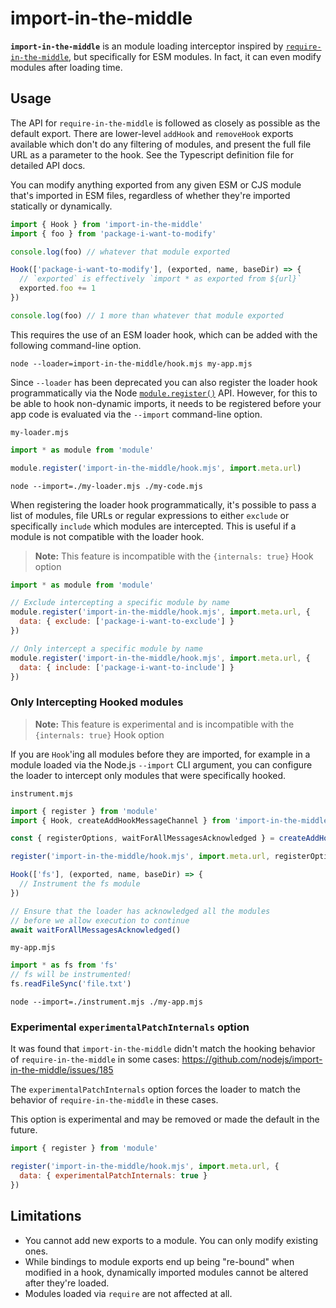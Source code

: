 # import-in-the-middle

**`import-in-the-middle`** is an module loading interceptor inspired by
[`require-in-the-middle`](https://npm.im/require-in-the-middle), but
specifically for ESM modules. In fact, it can even modify modules after loading
time.

## Usage

The API for
`require-in-the-middle` is followed as closely as possible as the default
export. There are lower-level `addHook` and `removeHook` exports available which
don't do any filtering of modules, and present the full file URL as a parameter
to the hook. See the Typescript definition file for detailed API docs.

You can modify anything exported from any given ESM or CJS module that's
imported in ESM files, regardless of whether they're imported statically or
dynamically.

```js
import { Hook } from 'import-in-the-middle'
import { foo } from 'package-i-want-to-modify'

console.log(foo) // whatever that module exported

Hook(['package-i-want-to-modify'], (exported, name, baseDir) => {
  // `exported` is effectively `import * as exported from ${url}`
  exported.foo += 1
})

console.log(foo) // 1 more than whatever that module exported
```

This requires the use of an ESM loader hook, which can be added with the following
command-line option.

```shell
node --loader=import-in-the-middle/hook.mjs my-app.mjs
```

Since `--loader` has been deprecated you can also register the loader hook programmatically via the Node
[`module.register()`](https://nodejs.org/api/module.html#moduleregisterspecifier-parenturl-options)
API. However, for this to be able to hook non-dynamic imports, it needs to be
registered before your app code is evaluated via the `--import` command-line option.

`my-loader.mjs`
```js
import * as module from 'module'

module.register('import-in-the-middle/hook.mjs', import.meta.url)
```
```shell
node --import=./my-loader.mjs ./my-code.mjs
```

When registering the loader hook programmatically, it's possible to pass a list
of modules, file URLs or regular expressions to either `exclude` or specifically
`include` which modules are intercepted. This is useful if a module is not
compatible with the loader hook. 

> **Note:** This feature is incompatible with the `{internals: true}` Hook option

```js
import * as module from 'module'

// Exclude intercepting a specific module by name
module.register('import-in-the-middle/hook.mjs', import.meta.url, {
  data: { exclude: ['package-i-want-to-exclude'] }
})

// Only intercept a specific module by name
module.register('import-in-the-middle/hook.mjs', import.meta.url, {
  data: { include: ['package-i-want-to-include'] }
})
```

### Only Intercepting Hooked modules 
> **Note:** This feature is experimental and is incompatible with the `{internals: true}` Hook option

If you are `Hook`'ing all modules before they are imported, for example in a
module loaded via the Node.js `--import` CLI argument, you can configure the
loader to intercept only modules that were specifically hooked.

`instrument.mjs`
```js
import { register } from 'module'
import { Hook, createAddHookMessageChannel } from 'import-in-the-middle'

const { registerOptions, waitForAllMessagesAcknowledged } = createAddHookMessageChannel()

register('import-in-the-middle/hook.mjs', import.meta.url, registerOptions)

Hook(['fs'], (exported, name, baseDir) => {
  // Instrument the fs module
})

// Ensure that the loader has acknowledged all the modules 
// before we allow execution to continue
await waitForAllMessagesAcknowledged()
```
`my-app.mjs`
```js
import * as fs from 'fs'
// fs will be instrumented!
fs.readFileSync('file.txt')
```

```shell
node --import=./instrument.mjs ./my-app.mjs
```

### Experimental `experimentalPatchInternals` option

It was found that `import-in-the-middle` didn't match the hooking behavior of `require-in-the-middle` in some cases: 
https://github.com/nodejs/import-in-the-middle/issues/185

The `experimentalPatchInternals` option forces the loader to match the behavior of `require-in-the-middle` in these cases.

This option is experimental and may be removed or made the default in the future.

```js
import { register } from 'module'

register('import-in-the-middle/hook.mjs', import.meta.url, {
  data: { experimentalPatchInternals: true }
})
```

## Limitations

* You cannot add new exports to a module. You can only modify existing ones.
* While bindings to module exports end up being "re-bound" when modified in a
  hook, dynamically imported modules cannot be altered after they're loaded.
* Modules loaded via `require` are not affected at all.
